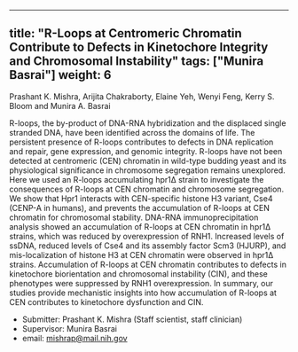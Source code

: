 






---
title: "R-Loops at Centromeric Chromatin Contribute to Defects in Kinetochore Integrity and Chromosomal Instability"
tags: ["Munira Basrai"]
weight: 6
---

Prashant K. Mishra, Arijita Chakraborty, Elaine Yeh, Wenyi Feng, Kerry S. Bloom and Munira A. Basrai

R-loops, the by-product of DNA-RNA hybridization and the displaced single stranded DNA, have been identified across the domains of life. The persistent presence of R-loops contributes to defects in DNA replication and repair, gene expression, and genomic integrity. R-loops have not been detected at centromeric (CEN) chromatin in wild-type budding yeast and its physiological significance in chromosome segregation remains unexplored. Here we used an R-loops accumulating hpr1∆ strain to investigate the consequences of R-loops at CEN chromatin and chromosome segregation. We show that Hpr1 interacts with CEN-specific histone H3 variant, Cse4 (CENP-A in humans), and prevents the accumulation of R-loops at CEN chromatin for chromosomal stability. DNA-RNA immunoprecipitation analysis showed an accumulation of R-loops at CEN chromatin in hpr1∆ strains, which was reduced by overexpression of RNH1. Increased levels of ssDNA, reduced levels of Cse4 and its assembly factor Scm3 (HJURP), and mis-localization of histone H3 at CEN chromatin were observed in hpr1∆ strains. Accumulation of R-loops at CEN chromatin contributes to defects in kinetochore biorientation and chromosomal instability (CIN), and these phenotypes were suppressed by RNH1 overexpression. In summary, our studies provide mechanistic insights into how accumulation of R-loops at CEN contributes to kinetochore dysfunction and CIN.

- Submitter: Prashant K. Mishra (Staff scientist, staff clinician)
- Supervisor: Munira Basrai
- email: mishrap@mail.nih.gov










